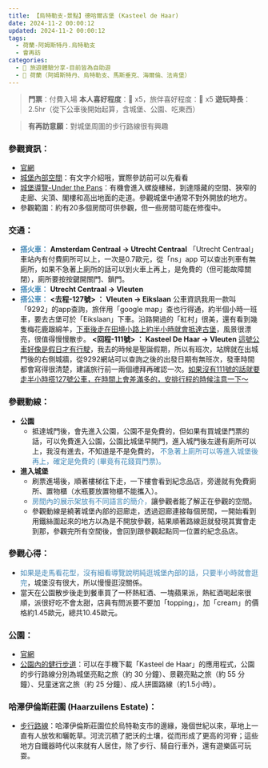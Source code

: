 ```yaml
---
title: 【烏特勒支-景點】德哈爾古堡 (Kasteel de Haar)
date: 2024-11-2 00:00:12
updated: 2024-11-2 00:00:12
tags:
  - 荷蘭-阿姆斯特丹.烏特勒支
  - 會再訪  
categories: 
  - 🌴 旅遊體驗分享-目前皆為自助遊
  - 🥥 荷蘭（阿姆斯特丹、烏特勒支、馬斯垂克、海爾倫、法肯堡）
---
```

>**門票**：付費入場
>**本人喜好程度**：🌝 x5，旅伴喜好程度：🌝 x5
>**遊玩時長**：2.5hr（從下公車後開始起算，含城堡、公園、吃東西）
<!-- more -->
>**有再訪意願**：對城堡周圍的步行路線很有興趣

### 參觀資訊：
+ [官網](https://www.kasteeldehaar.nl/)
+ [城堡內部空間](https://www.kasteeldehaar.nl/het-kasteel/?cn-reloaded=1)：有文字介紹哦，實際參訪前可以先看看
+ [城堡導覽-Under the Pans](https://www.kasteeldehaar.nl/2023/09/12/onderdepannen/)：有機會進入螺旋樓梯，到達隱藏的空間、狹窄的走廊、尖頂、閣樓和高出地面的走道。參觀城堡中通常不對外開放的地方。
+ 參觀範圍：約有20多個房間可供參觀，但一些房間可能在修復中。

### 交通：
+ **<font color=#4287B5>搭火車：</font>**
**Amsterdam Centraal -> Utrecht Centraal**
「Utrecht Centraal」車站內有付費廁所可以上，一次是0.7歐元，從「ns」app 可以查出列車有無廁所，如果不急著上廁所的話可以到火車上再上，是免費的（但可能故障關閉），廁所要按按鍵開關門、鎖門。
+ **<font color=#4287B5>搭火車：</font>** 
**Utrecht Centraal -> Vleuten**
+ **<font color=#4287B5>搭公車：</font>** 
**<去程-127號> ： Vleuten -> Eikslaan**
公車資訊我用一款叫「9292」的app查詢，旅伴用「google map」查也行得通，約半個小時一班車，要去古堡可於「Eikslaan」下車。沿路開過的「紅村」很美，還有看到幾隻梅花鹿跟綿羊，<u>下車後走在田境小路上約半小時就會抵達古堡</u>，風景很漂亮，很值得慢慢散步。
**<回程-111號> ： Kasteel De Haar -> Vleuten**
<u>這號公車好像是假日才有行駛</u>，我去的時候是聖誕假期，所以有班次，站牌就在出城門後的右側城牆，從9292網站可以查詢之後的出發日期有無班次，發車時間都會寫得很清楚，建議旅行前一兩個禮拜再確認一次。<u>如果沒有111號的話就要走半小時搭127號公車，在時間上會差滿多的，安排行程的時候注意一下～</u> 

### 參觀動線：
+ **公園**
   + 抵達城門後，會先進入公園，公園不是免費的，但如果有買城堡門票的話，可以免費進入公園，公園比城堡早開門，進入城門後左邊有廁所可以上，我沒有進去，不知道是不是免費的，<font color=#4287B5> 不急著上廁所可以等進入城堡後再上，確定是免費的 (畢竟有花錢買門票)。</font>
+ **進入城堡**
   + 刷票進場後，順著樓梯往下走，一下樓會看到紀念品店，旁邊就有免費廁所、置物櫃（水瓶要放置物櫃不能攜入）。
   + <font color=#4287B5>房間內的展示架放有不同語言的簡介，</font>讓參觀者能了解正在參觀的空間。
   + 參觀動線是繞著城堡內部的迴廊走，透過迴廊連接每個房間，一開始看到用鐵絲圍起來的地方以為是不開放參觀，結果順著路線逛就發現其實會走到那，參觀完所有空間後，會回到跟參觀起點同一位置的紀念品店。

### 參觀心得：
+ <font color=#4287B5>如果是走馬看花型，沒有細看導覽說明純逛城堡內部的話，只要半小時就會逛完</font>，城堡沒有很大，所以慢慢逛沒關係。
+ 當天在公園散步後走到餐車買了一杯熱紅酒、一塊蘋果派，熱紅酒喝起來很順，派很好吃不會太甜，店員有問派要不要加「topping」，加「cream」的價格約1.45歐元，總共10.45歐元。

### 公園：
+ [官網](https://www.kasteeldehaar.nl/het-park/)
+ [公園內的健行步道](https://www.kasteeldehaar.nl/2023/11/16/wandelroutes-in-het-park/)：可以在手機下載「Kasteel de Haar」的應用程式，公園的步行路線分別為城堡亮點之旅（約 30 分鐘）、景觀亮點之旅（約 55 分鐘）、兒童迷宮之旅（約 25 分鐘）、成人拼圖路線（約1.5小時）。

### **哈澤伊倫斯莊園 (Haarzuilens Estate)：**
+ [步行路線](https://www.kasteeldehaar.nl/dagje-haarzuilens/)：哈澤伊倫斯莊園位於烏特勒支市的邊緣，幾個世紀以來，草地上一直有人放牧和曬乾草。河流沉積了肥沃的土壤，從而形成了更高的河脊；這些地方自鐵器時代以來就有人居住，除了步行、騎自行車外，還有遊樂區可玩耍。